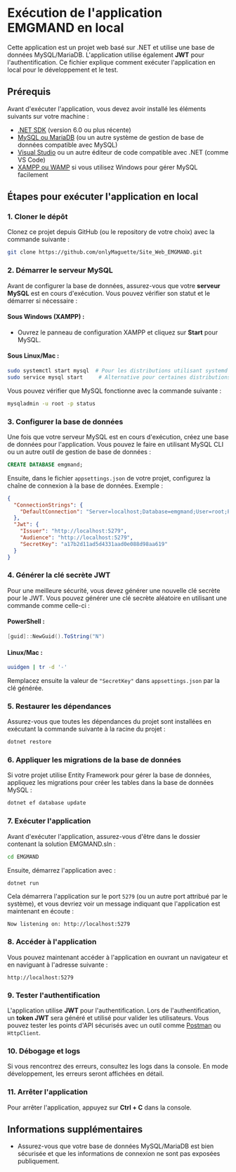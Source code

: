 # Exécution de l'application EMGMAND en local

Cette application est un projet web basé sur .NET et utilise une base de données MySQL/MariaDB. L'application utilise également **JWT** pour l'authentification. Ce fichier explique comment exécuter l'application en local pour le développement et le test.

## Prérequis

Avant d'exécuter l'application, vous devez avoir installé les éléments suivants sur votre machine :

- [.NET SDK](https://dotnet.microsoft.com/download/dotnet) (version 6.0 ou plus récente)
- [MySQL ou MariaDB](https://dev.mysql.com/downloads/installer/) (ou un autre système de gestion de base de données compatible avec MySQL)
- [Visual Studio](https://visualstudio.microsoft.com/downloads/) ou un autre éditeur de code compatible avec .NET (comme VS Code)
- [XAMPP ou WAMP](https://www.apachefriends.org/) si vous utilisez Windows pour gérer MySQL facilement

## Étapes pour exécuter l'application en local

### 1. Cloner le dépôt

Clonez ce projet depuis GitHub (ou le repository de votre choix) avec la commande suivante :

```bash
git clone https://github.com/onlyMaguette/Site_Web_EMGMAND.git
```

### 2. Démarrer le serveur MySQL

Avant de configurer la base de données, assurez-vous que votre **serveur MySQL** est en cours d'exécution. Vous pouvez vérifier son statut et le démarrer si nécessaire :

#### Sous Windows (XAMPP) :

- Ouvrez le panneau de configuration XAMPP et cliquez sur **Start** pour MySQL.

#### Sous Linux/Mac :

```bash
sudo systemctl start mysql  # Pour les distributions utilisant systemd
sudo service mysql start     # Alternative pour certaines distributions
```

Vous pouvez vérifier que MySQL fonctionne avec la commande suivante :

```bash
mysqladmin -u root -p status
```

### 3. Configurer la base de données

Une fois que votre serveur MySQL est en cours d'exécution, créez une base de données pour l'application. Vous pouvez le faire en utilisant MySQL CLI ou un autre outil de gestion de base de données :

```sql
CREATE DATABASE emgmand;
```

Ensuite, dans le fichier `appsettings.json` de votre projet, configurez la chaîne de connexion à la base de données. Exemple :

```json
{
  "ConnectionStrings": {
    "DefaultConnection": "Server=localhost;Database=emgmand;User=root;Password=yourpassword;"
  },
  "Jwt": {
    "Issuer": "http://localhost:5279",
    "Audience": "http://localhost:5279",
    "SecretKey": "a17b2d11ad5d4331aad0e088d98aa619"
  }
}
```

### 4. Générer la clé secrète JWT

Pour une meilleure sécurité, vous devez générer une nouvelle clé secrète pour le JWT. Vous pouvez générer une clé secrète aléatoire en utilisant une commande comme celle-ci :

#### PowerShell :

```powershell
[guid]::NewGuid().ToString("N")
```

#### Linux/Mac :

```bash
uuidgen | tr -d '-'
```

Remplacez ensuite la valeur de `"SecretKey"` dans `appsettings.json` par la clé générée.

### 5. Restaurer les dépendances

Assurez-vous que toutes les dépendances du projet sont installées en exécutant la commande suivante à la racine du projet :

```bash
dotnet restore
```

### 6. Appliquer les migrations de la base de données

Si votre projet utilise Entity Framework pour gérer la base de données, appliquez les migrations pour créer les tables dans la base de données MySQL :

```bash
dotnet ef database update
```

### 7. Exécuter l'application

Avant d'exécuter l'application, assurez-vous d'être dans le dossier contenant la solution EMGMAND.sln :

```bash
cd EMGMAND
```

Ensuite, démarrez l'application avec :

```bash
dotnet run
```

Cela démarrera l'application sur le port `5279` (ou un autre port attribué par le système), et vous devriez voir un message indiquant que l'application est maintenant en écoute :

```
Now listening on: http://localhost:5279
```

### 8. Accéder à l'application

Vous pouvez maintenant accéder à l'application en ouvrant un navigateur et en naviguant à l'adresse suivante :

```
http://localhost:5279
```

### 9. Tester l'authentification

L'application utilise **JWT** pour l'authentification. Lors de l'authentification, un **token JWT** sera généré et utilisé pour valider les utilisateurs. Vous pouvez tester les points d'API sécurisés avec un outil comme [Postman](https://www.postman.com/) ou `HttpClient`.

### 10. Débogage et logs

Si vous rencontrez des erreurs, consultez les logs dans la console. En mode développement, les erreurs seront affichées en détail.

### 11. Arrêter l'application

Pour arrêter l'application, appuyez sur **Ctrl + C** dans la console.

## Informations supplémentaires
- Assurez-vous que votre base de données MySQL/MariaDB est bien sécurisée et que les informations de connexion ne sont pas exposées publiquement.
  
